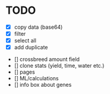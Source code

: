 # TODO

- [x] copy data (base64)
- [x] filter
- [x] select all
- [x] add duplicate
- [] crossbreed amount field
- [] clone stats (yield, time, water etc.)
- [] pages
- [] ML/calculations
- [] info box about genes
